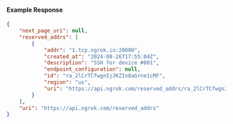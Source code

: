 <!-- Code generated for API Clients. DO NOT EDIT. -->

#### Example Response

```json
{
	"next_page_uri": null,
	"reserved_addrs": [
		{
			"addr": "1.tcp.ngrok.io:20000",
			"created_at": "2024-08-26T17:55:04Z",
			"description": "SSH for device #001",
			"endpoint_configuration": null,
			"id": "ra_2lCrTCfwgnIjJKZIn8aGrne1cMF",
			"region": "us",
			"uri": "https://api.ngrok.com/reserved_addrs/ra_2lCrTCfwgnIjJKZIn8aGrne1cMF"
		}
	],
	"uri": "https://api.ngrok.com/reserved_addrs"
}
```
